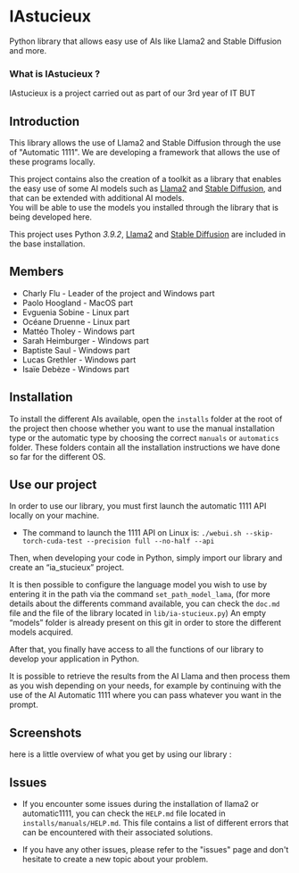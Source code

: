 # IAstucieux
 Python library that allows easy use of AIs like Llama2 and Stable Diffusion and more.

### What is IAstucieux ? 
IAstucieux is a project carried out as part of our 3rd year of IT BUT

## Introduction
This library allows the use of Llama2 and Stable Diffusion through the use of "Automatic 1111". We are developing a framework that allows the use of these programs locally.

This project contains also the creation of a toolkit as a library that enables the easy use of some AI models
such as [Llama2](https://github.com/facebookresearch/llama) and [Stable Diffusion](https://github.com/CompVis/stable-diffusion), and that can be extended with additional AI models.<br/>
You will be able to use the models you installed through the library that is being developed here.

This project uses Python *3.9.2*, [Llama2](https://github.com/facebookresearch/llama) and [Stable Diffusion](https://github.com/CompVis/stable-diffusion) are included in the base installation.


## Members 
- Charly Flu - Leader of the project and Windows part
- Paolo Hoogland - MacOS part 
- Evguenia Sobine - Linux part 
- Océane Druenne - Linux part 
- Mattéo Tholey - Windows part 
- Sarah Heimburger - Windows part
- Baptiste Saul - Windows part 
- Lucas Grethler - Windows part 
- Isaïe Debèze - Windows part 


## Installation

To install the different AIs available, open the `installs` folder at the root of the project then choose whether you want to use the manual installation type or the automatic type by choosing the correct `manuals` or `automatics` folder. These folders contain all the installation instructions we have done so far for the different OS.

## Use our project 

In order to use our library, you must first launch the automatic 1111 API locally on your machine.

- The command to launch the 1111 API on Linux is: `./webui.sh --skip-torch-cuda-test --precision full --no-half --api`

Then, when developing your code in Python, simply import our library and create an “ia_stucieux” project.

It is then possible to configure the language model you wish to use by entering it in the path via the command `set_path_model_lama`, (for more details about the differents command available, you can check the `doc.md` file and the file of the library located in `lib/ia-stucieux.py`)
An empty “models” folder is already present on this git in order to store the different models acquired.

After that, you finally have access to all the functions of our library to develop your application in Python.

It is possible to retrieve the results from the AI Llama and then process them as you wish depending on your needs, for example by continuing with the use of the AI Automatic 1111 where you can pass whatever you want in the prompt.


## Screenshots 

here is a little overview of what you get by using our library : 




## Issues 

- If you encounter some issues during the installation of llama2 or automatic1111, you can check the `HELP.md` file located in `installs/manuals/HELP.md`. This file contains a list of different errors that can be encountered with their associated solutions.

- If you have any other issues, please refer to the "issues" page and don't hesitate to create a new topic about your problem.
